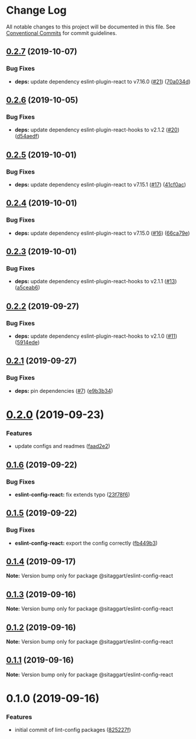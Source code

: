 # Change Log

All notable changes to this project will be documented in this file.
See [Conventional Commits](https://conventionalcommits.org) for commit guidelines.

## [0.2.7](https://github.com/SiTaggart/lint-config/compare/@sitaggart/eslint-config-react@0.2.6...@sitaggart/eslint-config-react@0.2.7) (2019-10-07)


### Bug Fixes

* **deps:** update dependency eslint-plugin-react to v7.16.0 ([#21](https://github.com/SiTaggart/lint-config/issues/21)) ([70a034d](https://github.com/SiTaggart/lint-config/commit/70a034d))





## [0.2.6](https://github.com/SiTaggart/lint-config/compare/@sitaggart/eslint-config-react@0.2.5...@sitaggart/eslint-config-react@0.2.6) (2019-10-05)


### Bug Fixes

* **deps:** update dependency eslint-plugin-react-hooks to v2.1.2 ([#20](https://github.com/SiTaggart/lint-config/issues/20)) ([d54aedf](https://github.com/SiTaggart/lint-config/commit/d54aedf))





## [0.2.5](https://github.com/SiTaggart/lint-config/compare/@sitaggart/eslint-config-react@0.2.4...@sitaggart/eslint-config-react@0.2.5) (2019-10-01)


### Bug Fixes

* **deps:** update dependency eslint-plugin-react to v7.15.1 ([#17](https://github.com/SiTaggart/lint-config/issues/17)) ([41cf0ac](https://github.com/SiTaggart/lint-config/commit/41cf0ac))





## [0.2.4](https://github.com/SiTaggart/lint-config/compare/@sitaggart/eslint-config-react@0.2.3...@sitaggart/eslint-config-react@0.2.4) (2019-10-01)


### Bug Fixes

* **deps:** update dependency eslint-plugin-react to v7.15.0 ([#16](https://github.com/SiTaggart/lint-config/issues/16)) ([66ca79e](https://github.com/SiTaggart/lint-config/commit/66ca79e))





## [0.2.3](https://github.com/SiTaggart/lint-config/compare/@sitaggart/eslint-config-react@0.2.2...@sitaggart/eslint-config-react@0.2.3) (2019-10-01)


### Bug Fixes

* **deps:** update dependency eslint-plugin-react-hooks to v2.1.1 ([#13](https://github.com/SiTaggart/lint-config/issues/13)) ([a5ceab6](https://github.com/SiTaggart/lint-config/commit/a5ceab6))





## [0.2.2](https://github.com/SiTaggart/lint-config/compare/@sitaggart/eslint-config-react@0.2.1...@sitaggart/eslint-config-react@0.2.2) (2019-09-27)


### Bug Fixes

* **deps:** update dependency eslint-plugin-react-hooks to v2.1.0 ([#11](https://github.com/SiTaggart/lint-config/issues/11)) ([5914ede](https://github.com/SiTaggart/lint-config/commit/5914ede))





## [0.2.1](https://github.com/SiTaggart/lint-config/compare/@sitaggart/eslint-config-react@0.2.0...@sitaggart/eslint-config-react@0.2.1) (2019-09-27)


### Bug Fixes

* **deps:** pin dependencies ([#7](https://github.com/SiTaggart/lint-config/issues/7)) ([e9b3b34](https://github.com/SiTaggart/lint-config/commit/e9b3b34))





# [0.2.0](https://github.com/SiTaggart/lint-config/compare/@sitaggart/eslint-config-react@0.1.6...@sitaggart/eslint-config-react@0.2.0) (2019-09-23)


### Features

* update configs and readmes ([faad2e2](https://github.com/SiTaggart/lint-config/commit/faad2e2))





## [0.1.6](https://github.com/SiTaggart/lint-config/compare/@sitaggart/eslint-config-react@0.1.5...@sitaggart/eslint-config-react@0.1.6) (2019-09-22)


### Bug Fixes

* **eslint-config-react:** fix extends typo ([23f78f6](https://github.com/SiTaggart/lint-config/commit/23f78f6))





## [0.1.5](https://github.com/SiTaggart/lint-config/compare/@sitaggart/eslint-config-react@0.1.4...@sitaggart/eslint-config-react@0.1.5) (2019-09-22)


### Bug Fixes

* **eslint-config-react:** export the config correctly ([fb449b3](https://github.com/SiTaggart/lint-config/commit/fb449b3))





## [0.1.4](https://github.com/SiTaggart/lint-config/compare/@sitaggart/eslint-config-react@0.1.3...@sitaggart/eslint-config-react@0.1.4) (2019-09-17)

**Note:** Version bump only for package @sitaggart/eslint-config-react





## [0.1.3](https://github.com/SiTaggart/lint-config/compare/@sitaggart/eslint-config-react@0.1.2...@sitaggart/eslint-config-react@0.1.3) (2019-09-16)

**Note:** Version bump only for package @sitaggart/eslint-config-react





## [0.1.2](https://github.com/SiTaggart/lint-config/compare/@sitaggart/eslint-config-react@0.1.1...@sitaggart/eslint-config-react@0.1.2) (2019-09-16)

**Note:** Version bump only for package @sitaggart/eslint-config-react





## [0.1.1](https://github.com/SiTaggart/lint-config/compare/@sitaggart/eslint-config-react@0.1.0...@sitaggart/eslint-config-react@0.1.1) (2019-09-16)

**Note:** Version bump only for package @sitaggart/eslint-config-react





# 0.1.0 (2019-09-16)


### Features

* initial commit of lint-config packages ([825227f](https://github.com/SiTaggart/lint-config/commit/825227f))

